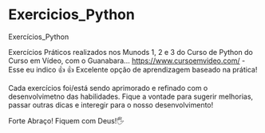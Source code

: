 # Exercicios_Python
 Exercícios_Python

Exercícios Práticos realizados nos Munods 1, 2 e 3 do Curso de Python do Curso em Vídeo, com o Guanabara...
https://www.cursoemvideo.com/ - Esse eu indico :+1:
:thumbsup:
Excelente opção de aprendizagem baseado na prática!

Cada exercícios foi/está sendo aprimorado e refinado com o desenvolvimetno das habilidades.
Fique a vontade para sugerir melhorias, passar outras dicas e interegir para o nosso desenvolvimento!

Forte Abraço! Fiquem com Deus!:raised_hand_with_fingers_splayed:
